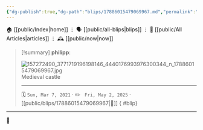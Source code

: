```yaml
---
{"dg-publish":true,"dg-path":"blips/17886015479069967.md","permalink":"/blips/17886015479069967/","title":"philipp on instagram @ 2021-03-07"}
---
```



<div class="transclusion internal-embed is-loaded"><div class="markdown-embed">




🏠 [[public/Index\|home]]  ⋮ 🗣️ [[public/all-blips\|blips]] ⋮  📝 [[public/All Articles\|articles]]  ⋮ 🕰️ [[public/now\|now]]


</div></div>


> [!summary] **philipp**:
>
> ![157272490_3771719196198146_4440176993976300344_n_17886015479069967.jpg](/img/user/attachments/157272490_3771719196198146_4440176993976300344_n_17886015479069967.jpg)
> Medieval castle
> - - -
>
> 🗓️ <code>Sun, Mar 7, 2021</code>  · ✏️ <code> Fri, May 2, 2025</code>  · [[public/blips/17886015479069967\|🔗]]
{ #blip}


- - -

 👾
